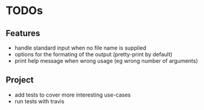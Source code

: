 TODOs
=====

Features
--------

* handle standard input when no file name is supplied
* options for the formating of the output (pretty-print by default)
* print help message when wrong usage (eg wrong number of arguments)

Project
-------

* add tests to cover more interesting use-cases
* run tests with travis
